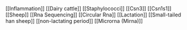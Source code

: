 [[Inflammation]]
[[Dairy cattle]]
[[Staphylococci]]
[[Csn3]]
[[Csn1s1]]
[[Sheep]]
[[Rna Sequencing]]
[[Circular Rna]]
[[Lactation]]
[[Small-tailed han sheep]]
[[non-lactating period]]
[[Microrna (Mirna)]]
